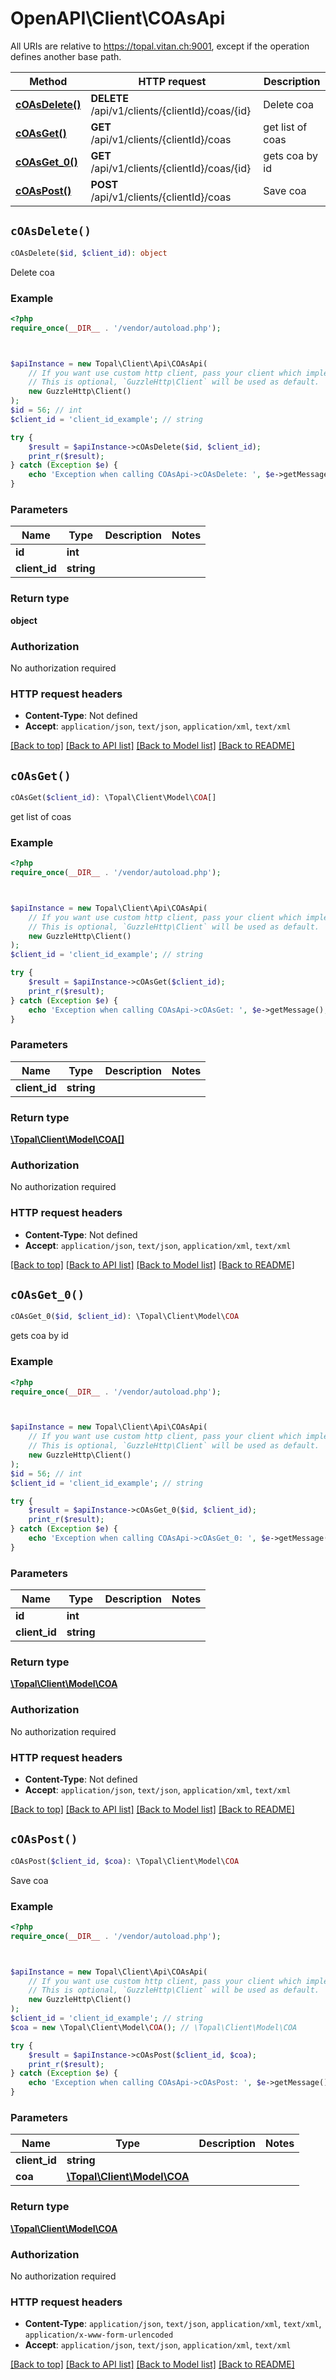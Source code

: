 # OpenAPI\Client\COAsApi

All URIs are relative to https://topal.vitan.ch:9001, except if the operation defines another base path.

| Method | HTTP request | Description |
| ------------- | ------------- | ------------- |
| [**cOAsDelete()**](COAsApi.md#cOAsDelete) | **DELETE** /api/v1/clients/{clientId}/coas/{id} | Delete coa |
| [**cOAsGet()**](COAsApi.md#cOAsGet) | **GET** /api/v1/clients/{clientId}/coas | get list of coas |
| [**cOAsGet_0()**](COAsApi.md#cOAsGet_0) | **GET** /api/v1/clients/{clientId}/coas/{id} | gets coa by id |
| [**cOAsPost()**](COAsApi.md#cOAsPost) | **POST** /api/v1/clients/{clientId}/coas | Save coa |


## `cOAsDelete()`

```php
cOAsDelete($id, $client_id): object
```

Delete coa

### Example

```php
<?php
require_once(__DIR__ . '/vendor/autoload.php');



$apiInstance = new Topal\Client\Api\COAsApi(
    // If you want use custom http client, pass your client which implements `GuzzleHttp\ClientInterface`.
    // This is optional, `GuzzleHttp\Client` will be used as default.
    new GuzzleHttp\Client()
);
$id = 56; // int
$client_id = 'client_id_example'; // string

try {
    $result = $apiInstance->cOAsDelete($id, $client_id);
    print_r($result);
} catch (Exception $e) {
    echo 'Exception when calling COAsApi->cOAsDelete: ', $e->getMessage(), PHP_EOL;
}
```

### Parameters

| Name | Type | Description  | Notes |
| ------------- | ------------- | ------------- | ------------- |
| **id** | **int**|  | |
| **client_id** | **string**|  | |

### Return type

**object**

### Authorization

No authorization required

### HTTP request headers

- **Content-Type**: Not defined
- **Accept**: `application/json`, `text/json`, `application/xml`, `text/xml`

[[Back to top]](#) [[Back to API list]](../../README.md#endpoints)
[[Back to Model list]](../../README.md#models)
[[Back to README]](../../README.md)

## `cOAsGet()`

```php
cOAsGet($client_id): \Topal\Client\Model\COA[]
```

get list of coas

### Example

```php
<?php
require_once(__DIR__ . '/vendor/autoload.php');



$apiInstance = new Topal\Client\Api\COAsApi(
    // If you want use custom http client, pass your client which implements `GuzzleHttp\ClientInterface`.
    // This is optional, `GuzzleHttp\Client` will be used as default.
    new GuzzleHttp\Client()
);
$client_id = 'client_id_example'; // string

try {
    $result = $apiInstance->cOAsGet($client_id);
    print_r($result);
} catch (Exception $e) {
    echo 'Exception when calling COAsApi->cOAsGet: ', $e->getMessage(), PHP_EOL;
}
```

### Parameters

| Name | Type | Description  | Notes |
| ------------- | ------------- | ------------- | ------------- |
| **client_id** | **string**|  | |

### Return type

[**\Topal\Client\Model\COA[]**](../Model/COA.md)

### Authorization

No authorization required

### HTTP request headers

- **Content-Type**: Not defined
- **Accept**: `application/json`, `text/json`, `application/xml`, `text/xml`

[[Back to top]](#) [[Back to API list]](../../README.md#endpoints)
[[Back to Model list]](../../README.md#models)
[[Back to README]](../../README.md)

## `cOAsGet_0()`

```php
cOAsGet_0($id, $client_id): \Topal\Client\Model\COA
```

gets coa by id

### Example

```php
<?php
require_once(__DIR__ . '/vendor/autoload.php');



$apiInstance = new Topal\Client\Api\COAsApi(
    // If you want use custom http client, pass your client which implements `GuzzleHttp\ClientInterface`.
    // This is optional, `GuzzleHttp\Client` will be used as default.
    new GuzzleHttp\Client()
);
$id = 56; // int
$client_id = 'client_id_example'; // string

try {
    $result = $apiInstance->cOAsGet_0($id, $client_id);
    print_r($result);
} catch (Exception $e) {
    echo 'Exception when calling COAsApi->cOAsGet_0: ', $e->getMessage(), PHP_EOL;
}
```

### Parameters

| Name | Type | Description  | Notes |
| ------------- | ------------- | ------------- | ------------- |
| **id** | **int**|  | |
| **client_id** | **string**|  | |

### Return type

[**\Topal\Client\Model\COA**](../Model/COA.md)

### Authorization

No authorization required

### HTTP request headers

- **Content-Type**: Not defined
- **Accept**: `application/json`, `text/json`, `application/xml`, `text/xml`

[[Back to top]](#) [[Back to API list]](../../README.md#endpoints)
[[Back to Model list]](../../README.md#models)
[[Back to README]](../../README.md)

## `cOAsPost()`

```php
cOAsPost($client_id, $coa): \Topal\Client\Model\COA
```

Save coa

### Example

```php
<?php
require_once(__DIR__ . '/vendor/autoload.php');



$apiInstance = new Topal\Client\Api\COAsApi(
    // If you want use custom http client, pass your client which implements `GuzzleHttp\ClientInterface`.
    // This is optional, `GuzzleHttp\Client` will be used as default.
    new GuzzleHttp\Client()
);
$client_id = 'client_id_example'; // string
$coa = new \Topal\Client\Model\COA(); // \Topal\Client\Model\COA

try {
    $result = $apiInstance->cOAsPost($client_id, $coa);
    print_r($result);
} catch (Exception $e) {
    echo 'Exception when calling COAsApi->cOAsPost: ', $e->getMessage(), PHP_EOL;
}
```

### Parameters

| Name | Type | Description  | Notes |
| ------------- | ------------- | ------------- | ------------- |
| **client_id** | **string**|  | |
| **coa** | [**\Topal\Client\Model\COA**](../Model/COA.md)|  | |

### Return type

[**\Topal\Client\Model\COA**](../Model/COA.md)

### Authorization

No authorization required

### HTTP request headers

- **Content-Type**: `application/json`, `text/json`, `application/xml`, `text/xml`, `application/x-www-form-urlencoded`
- **Accept**: `application/json`, `text/json`, `application/xml`, `text/xml`

[[Back to top]](#) [[Back to API list]](../../README.md#endpoints)
[[Back to Model list]](../../README.md#models)
[[Back to README]](../../README.md)
